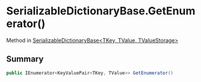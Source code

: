 # SerializableDictionaryBase.GetEnumerator()

Method in [SerializableDictionaryBase\<TKey, TValue, TValueStorage\>](/docs/api/csharp/yarn.unity.serializabledictionarybase-2.md)

## Summary



```csharp
public IEnumerator<KeyValuePair<TKey, TValue>> GetEnumerator()
```

